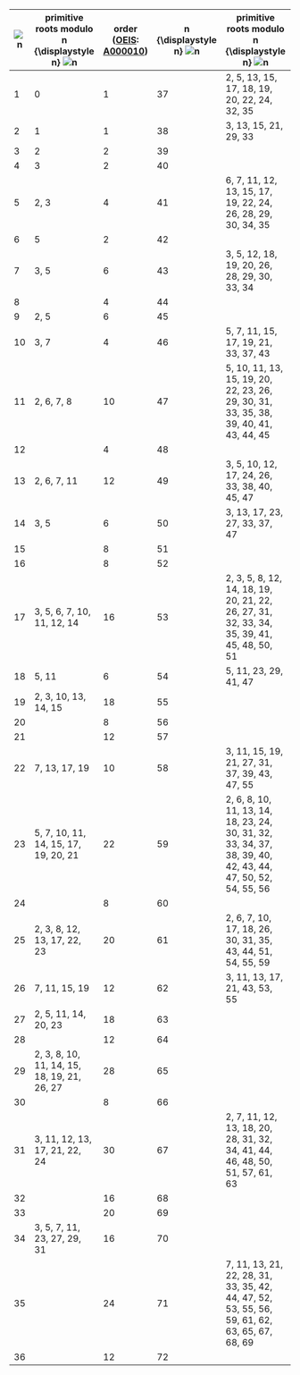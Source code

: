 | ![n](https://wikimedia.org/api/rest_v1/media/math/render/svg/a601995d55609f2d9f5e233e36fbe9ea26011b3b) | primitive roots modulo                     n              {\displaystyle n}   ![n](https://wikimedia.org/api/rest_v1/media/math/render/svg/a601995d55609f2d9f5e233e36fbe9ea26011b3b) | order ([OEIS](https://en.wikipedia.org/wiki/On-Line_Encyclopedia_of_Integer_Sequences): [A000010](https://oeis.org/A000010)) | n              {\displaystyle n}   ![n](https://wikimedia.org/api/rest_v1/media/math/render/svg/a601995d55609f2d9f5e233e36fbe9ea26011b3b) | primitive roots modulo                     n              {\displaystyle n}   ![n](https://wikimedia.org/api/rest_v1/media/math/render/svg/a601995d55609f2d9f5e233e36fbe9ea26011b3b) | order ([OEIS](https://en.wikipedia.org/wiki/On-Line_Encyclopedia_of_Integer_Sequences): [A000010](https://oeis.org/A000010)) |
| ------------------------------------------------------------ | ------------------------------------------------------------ | ------------------------------------------------------------ | ------------------------------------------------------------ | ------------------------------------------------------------ | :----------------------------------------------------------: |
| 1                                                            | 0                                                            | 1                                                            | 37                                                           | 2, 5, 13, 15, 17, 18, 19, 20, 22, 24, 32, 35                 |                              36                              |
| 2                                                            | 1                                                            | 1                                                            | 38                                                           | 3, 13, 15, 21, 29, 33                                        |                              18                              |
| 3                                                            | 2                                                            | 2                                                            | 39                                                           |                                                              |                              24                              |
| 4                                                            | 3                                                            | 2                                                            | 40                                                           |                                                              |                              16                              |
| 5                                                            | 2, 3                                                         | 4                                                            | 41                                                           | 6, 7, 11, 12, 13, 15, 17, 19, 22, 24, 26, 28, 29, 30, 34, 35 |                              40                              |
| 6                                                            | 5                                                            | 2                                                            | 42                                                           |                                                              |                              12                              |
| 7                                                            | 3, 5                                                         | 6                                                            | 43                                                           | 3, 5, 12, 18, 19, 20, 26, 28, 29, 30, 33, 34                 |                              42                              |
| 8                                                            |                                                              | 4                                                            | 44                                                           |                                                              |                              20                              |
| 9                                                            | 2, 5                                                         | 6                                                            | 45                                                           |                                                              |                              24                              |
| 10                                                           | 3, 7                                                         | 4                                                            | 46                                                           | 5, 7, 11, 15, 17, 19, 21, 33, 37, 43                         |                              22                              |
| 11                                                           | 2, 6, 7, 8                                                   | 10                                                           | 47                                                           | 5, 10, 11, 13, 15, 19, 20, 22, 23, 26, 29, 30, 31, 33, 35, 38, 39, 40, 41, 43, 44, 45 |                              46                              |
| 12                                                           |                                                              | 4                                                            | 48                                                           |                                                              |                              16                              |
| 13                                                           | 2, 6, 7, 11                                                  | 12                                                           | 49                                                           | 3, 5, 10, 12, 17, 24, 26, 33, 38, 40, 45, 47                 |                              42                              |
| 14                                                           | 3, 5                                                         | 6                                                            | 50                                                           | 3, 13, 17, 23, 27, 33, 37, 47                                |                              20                              |
| 15                                                           |                                                              | 8                                                            | 51                                                           |                                                              |                              32                              |
| 16                                                           |                                                              | 8                                                            | 52                                                           |                                                              |                              24                              |
| 17                                                           | 3, 5, 6, 7, 10, 11, 12, 14                                   | 16                                                           | 53                                                           | 2, 3, 5, 8, 12, 14, 18, 19, 20, 21, 22, 26, 27, 31, 32, 33, 34, 35, 39, 41, 45, 48, 50, 51 |                              52                              |
| 18                                                           | 5, 11                                                        | 6                                                            | 54                                                           | 5, 11, 23, 29, 41, 47                                        |                              18                              |
| 19                                                           | 2, 3, 10, 13, 14, 15                                         | 18                                                           | 55                                                           |                                                              |                              40                              |
| 20                                                           |                                                              | 8                                                            | 56                                                           |                                                              |                              24                              |
| 21                                                           |                                                              | 12                                                           | 57                                                           |                                                              |                              36                              |
| 22                                                           | 7, 13, 17, 19                                                | 10                                                           | 58                                                           | 3, 11, 15, 19, 21, 27, 31, 37, 39, 43, 47, 55                |                              28                              |
| 23                                                           | 5, 7, 10, 11, 14, 15, 17, 19, 20, 21                         | 22                                                           | 59                                                           | 2, 6, 8, 10, 11, 13, 14, 18, 23, 24, 30, 31, 32, 33, 34, 37, 38, 39, 40, 42, 43, 44, 47, 50, 52, 54, 55, 56 |                              58                              |
| 24                                                           |                                                              | 8                                                            | 60                                                           |                                                              |                              16                              |
| 25                                                           | 2, 3, 8, 12, 13, 17, 22, 23                                  | 20                                                           | 61                                                           | 2, 6, 7, 10, 17, 18, 26, 30, 31, 35, 43, 44, 51, 54, 55, 59  |                              60                              |
| 26                                                           | 7, 11, 15, 19                                                | 12                                                           | 62                                                           | 3, 11, 13, 17, 21, 43, 53, 55                                |                              30                              |
| 27                                                           | 2, 5, 11, 14, 20, 23                                         | 18                                                           | 63                                                           |                                                              |                              36                              |
| 28                                                           |                                                              | 12                                                           | 64                                                           |                                                              |                              32                              |
| 29                                                           | 2, 3, 8, 10, 11, 14, 15, 18, 19, 21, 26, 27                  | 28                                                           | 65                                                           |                                                              |                              48                              |
| 30                                                           |                                                              | 8                                                            | 66                                                           |                                                              |                              20                              |
| 31                                                           | 3, 11, 12, 13, 17, 21, 22, 24                                | 30                                                           | 67                                                           | 2, 7, 11, 12, 13, 18, 20, 28, 31, 32, 34, 41, 44, 46, 48, 50, 51, 57, 61, 63 |                              66                              |
| 32                                                           |                                                              | 16                                                           | 68                                                           |                                                              |                              32                              |
| 33                                                           |                                                              | 20                                                           | 69                                                           |                                                              |                              44                              |
| 34                                                           | 3, 5, 7, 11, 23, 27, 29, 31                                  | 16                                                           | 70                                                           |                                                              |                              24                              |
| 35                                                           |                                                              | 24                                                           | 71                                                           | 7, 11, 13, 21, 22, 28, 31, 33, 35, 42, 44, 47, 52, 53, 55, 56, 59, 61, 62, 63, 65, 67, 68, 69 |                              70                              |
| 36                                                           |                                                              | 12                                                           | 72                                                           |                                                              |                              24                              |